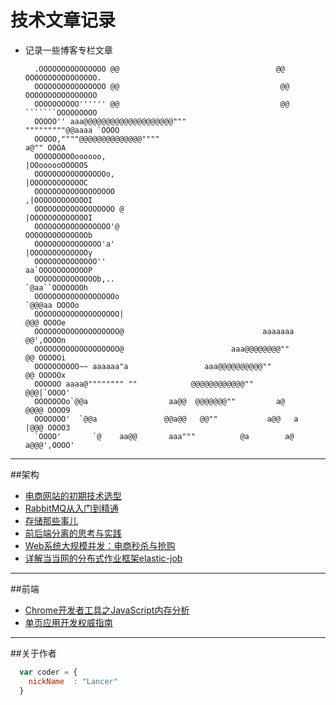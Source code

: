 __技术文章记录__
===
* 记录一些博客专栏文章


        .OOOOOOOOOOOOOOO @@                                   @@ OOOOOOOOOOOOOOOO.
        OOOOOOOOOOOOOOOO @@                                    @@ OOOOOOOOOOOOOOOO
        OOOOOOOOOO'''''' @@                                    @@ ```````OOOOOOOOO
        OOOOO'' aaa@@@@@@@@@@@@@@@@@@@@"""                   """""""""@@aaaa `OOOO
        OOOOO,""""@@@@@@@@@@@@@@""""                                     a@"" OOOA
        OOOOOOOOOoooooo,                                            |OOoooooOOOOOS
        OOOOOOOOOOOOOOOOo,                                          |OOOOOOOOOOOOC
        OOOOOOOOOOOOOOOOOO                                         ,|OOOOOOOOOOOOI
        OOOOOOOOOOOOOOOOOO @                                       |OOOOOOOOOOOOOI
        OOOOOOOOOOOOOOOOO'@                                        OOOOOOOOOOOOOOb
        OOOOOOOOOOOOOOO'a'                                         |OOOOOOOOOOOOOy
        OOOOOOOOOOOOOO''                                           aa`OOOOOOOOOOOP
        OOOOOOOOOOOOOOb,..                                          `@aa``OOOOOOOh
        OOOOOOOOOOOOOOOOOOo                                           `@@@aa OOOOo
        OOOOOOOOOOOOOOOOOOO|                                             @@@ OOOOe
        OOOOOOOOOOOOOOOOOOO@                               aaaaaaa       @@',OOOOn
        OOOOOOOOOOOOOOOOOOO@                        aaa@@@@@@@@""        @@ OOOOOi
        OOOOOOOOOO~~ aaaaaa"a                 aaa@@@@@@@@@@""            @@ OOOOOx
        OOOOOO aaaa@"""""""" ""            @@@@@@@@@@@@""               @@@|`OOOO'
        OOOOOOOo`@@a                  aa@@  @@@@@@@""         a@        @@@@ OOOO9
        OOOOOOO'  `@@a               @@a@@   @@""           a@@   a     |@@@ OOOO3
        `OOOO'       `@    aa@@       aaa"""          @a        a@     a@@@',OOOO'


- - - 

##架构
*  [电商网站的初期技术选型](http://www.infoq.com/cn/articles/e-commerce-web-tech-stack)
*  [RabbitMQ从入门到精通](http://blog.csdn.net/column/details/rabbitmq.html)
*  [存储那些事儿](http://blog.csdn.net/column/details/storagesystem.html)
*  [前后端分离的思考与实践](http://ued.taobao.org/blog/2014/04/full-stack-development-with-nodejs/)
*  [Web系统大规模并发：电商秒杀与抢购](http://blog.jobbole.com/91754/?url_type=39&object_type=webpage&pos=1)
*  [详解当当网的分布式作业框架elastic-job](http://www.infoq.com/cn/articles/dangdang-distributed-work-framework-elastic-job)

- - - 

##前端
*  [Chrome开发者工具之JavaScript内存分析](http://www.codeceo.com/article/chrome-javascript-memory.html)
*  [单页应用开发权威指南](https://github.com/island205/Single-Page-App-Break)

- - - 
##关于作者

```javascript
  var coder = {
    nickName  : "Lancer"
  }
```
